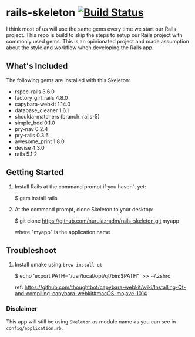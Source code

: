 # rails-skeleton [![Build Status](https://travis-ci.org/nurulazradm/rails-skeleton.svg?branch=master)](https://travis-ci.org/nurulazradm/rails-skeleton)
I think most of us will use the same gems every time we start our Rails project. This repo is build to skip the steps to setup our Rails project with commonly used gems. This is an opinionated project and made assumption about the style and workflow when developing the Rails app.

## What's Included

The following gems are installed with this Skeleton:

* rspec-rails 3.6.0
* factory_girl_rails 4.8.0
* capybara-webkit 1.14.0
* database_cleaner 1.6.1
* shoulda-matchers (branch: rails-5)
* simple_bdd 0.1.0
* pry-nav 0.2.4
* pry-rails 0.3.6
* awesome_print 1.8.0
* devise 4.3.0
* rails 5.1.2

## Getting Started
1. Install Rails at the command prompt if you haven't yet:


    $ gem install rails

2. At the command prompt, clone Skeleton to your desktop:


    $ git clone https://github.com/nurulazradm/rails-skeleton.git myapp

   where "myapp" is the application name

## Troubleshoot
1. Install qmake using `brew install qt`
   
    $ echo 'export PATH="/usr/local/opt/qt/bin:$PATH"' >> ~/.zshrc

   ref: https://github.com/thoughtbot/capybara-webkit/wiki/Installing-Qt-and-compiling-capybara-webkit#macOS-mojave-1014

### Disclaimer

This app will still be using `Skeleton` as module name as you can see in `config/application.rb`.
